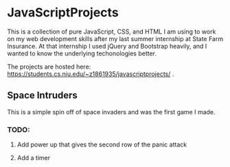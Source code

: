 # JavaScriptProjects

This is a collection of pure JavaScript, CSS, and HTML I am using to work on my web development skills after my last summer internship at State Farm Insurance. At that internship I used jQuery and Bootstrap heavily, and I wanted to know the underlying techonologies better.

The projects are hosted here: https://students.cs.niu.edu/~z1861935/javascriptprojects/ .

## Space Intruders

This is a simple spin off of space invaders and was the first game I made.

### TODO:

1. Add power up that gives the second row of the panic attack

2. Add a timer
